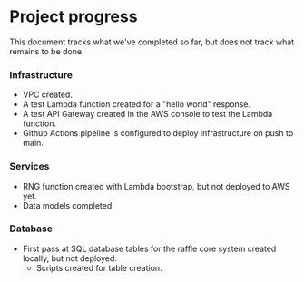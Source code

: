 # Project progress

This document tracks what we've completed so far, but does not track what remains to be done.

### Infrastructure

- VPC created.
- A test Lambda function created for a "hello world" response.
- A test API Gateway created in the AWS console to test the Lambda function.
- Github Actions pipeline is configured to deploy infrastructure on push to main.

### Services

- RNG function created with Lambda bootstrap, but not deployed to AWS yet.
- Data models completed.

### Database

- First pass at SQL database tables for the raffle core system created locally, but not deployed.
  - Scripts created for table creation.
